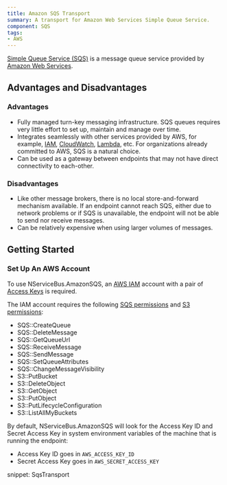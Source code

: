 ```yaml
---
title: Amazon SQS Transport
summary: A transport for Amazon Web Services Simple Queue Service.
component: SQS
tags:
- AWS
---
```


[Simple Queue Service (SQS)](https://aws.amazon.com/sqs/) is a message queue service provided by [Amazon Web Services](https://aws.amazon.com/).


## Advantages and Disadvantages 


### Advantages 

 * Fully managed turn-key messaging infrastructure. SQS queues requires very little effort to set up, maintain and manage over time.
 * Integrates seamlessly with other services provided by AWS, for example, [IAM](https://aws.amazon.com/documentation/iam/), [CloudWatch](https://aws.amazon.com/cloudwatch/), [Lambda](https://aws.amazon.com/lambda/), etc. For organizations already committed to AWS, SQS is a natural choice.
 * Can be used as a gateway between endpoints that may not have direct connectivity to each-other.


### Disadvantages 

 * Like other message brokers, there is no local store-and-forward mechanism available. If an endpoint cannot reach SQS, either due to network problems or if SQS is unavailable, the endpoint will not be able to send nor receive messages.
 * Can be relatively expensive when using larger volumes of messages.


## Getting Started


### Set Up An AWS Account

To use NServiceBus.AmazonSQS, an [AWS IAM](http://docs.aws.amazon.com/IAM/latest/UserGuide/IAM_Introduction.html) account with a pair of [Access Keys](http://docs.aws.amazon.com/AWSSimpleQueueService/latest/SQSGettingStartedGuide/AWSCredentials.html) is required.

The IAM account requires the following [SQS permissions](http://docs.aws.amazon.com/AWSSimpleQueueService/latest/SQSDeveloperGuide/sqs-api-permissions-reference.html) and [S3 permissions](http://docs.aws.amazon.com/AmazonS3/latest/dev/using-with-s3-actions.html):

 * SQS::CreateQueue
 * SQS::DeleteMessage
 * SQS::GetQueueUrl
 * SQS::ReceiveMessage
 * SQS::SendMessage
 * SQS::SetQueueAttributes
 * SQS::ChangeMessageVisibility
 * S3::PutBucket
 * S3::DeleteObject
 * S3::GetObject
 * S3::PutObject
 * S3::PutLifecycleConfiguration
 * S3::ListAllMyBuckets

By default, NServiceBus.AmazonSQS will look for the Access Key ID and Secret Access Key in system environment variables of the machine that is running the endpoint:

 * Access Key ID goes in `AWS_ACCESS_KEY_ID`
 * Secret Access Key goes in `AWS_SECRET_ACCESS_KEY`

snippet: SqsTransport